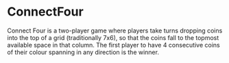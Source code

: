 # ConnectFour
Connect Four is a two-player game where players take turns dropping coins into the top of a grid (traditionally 7x6), so that the coins fall to the topmost available space in that column. The first player to have 4 consecutive coins of their colour spanning in any direction is the winner.
